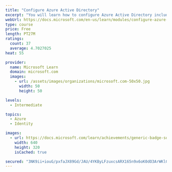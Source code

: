 ```yaml
---
title: "Configure Azure Active Directory"
excerpt: "You will learn how to configure Azure Active Directory including features like AD Join and Self-Service Password Reset."
webUrl: https://docs.microsoft.com/en-us/learn/modules/configure-azure-active-directory/
type: course
price: Free
length: PT27M
ratings:
  count: 37
  average: 4.7027025
heat: 55

provider:
  name: Microsoft Learn
  domain: microsoft.com
  images:
    - url: /assets/images/organizations/microsoft.com-50x50.jpg
      width: 50
      height: 50

levels:
  - Intermediate

topics:
  - Azure
  - Identity

images:
  - url: https://docs.microsoft.com/learn/achievements/generic-badge-social.png
    width: 640
    height: 320
    isCached: true

secured: "3NK9ii+iouG/pxfaJX89Gd/JAU/4YKByLFzuxcsARX165n9x6oK0dO3ArWKlGWzBrV1tZh1VtoMO3X2exPxyvM0C/nnEasBq5KTBVxOqOEZ/vvLZqBwlW/S+nfgb859zo6Vw9ndrwj+3u+sf9dCIoqzUoHB2Gxja2X94nR8MYGUWBhThUt8lTpkPJ4QyAQ4YdSHaF9+pRkJeDRLDnnxpwgl0jzXwNXr5TETClQdemApAvY1cBDmIr08sXL3x8tSwE6YiMHEzolTIBJPk6Eb5v0knPl/Ak2mFx6WH8eV9INuPQ/AIlKa3lnY+UrQmJ+oCdpCcASCqrHLYtXG/Z01hUo6aj2Tt0EhQNLCUWU9R1Iv+bLKM3BC9TJPxSSvGxp7PeLW8SE3//HGH5pNxhUiwshINIOuXmvdZaqN4Qqux2oA=;1KMXjUNqMXsRG0zi7QIsbA=="
---
```


